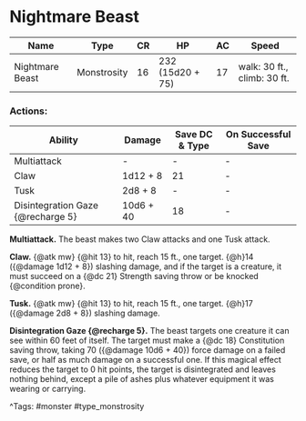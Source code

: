 # Nightmare Beast

| Name | Type | CR | HP | AC | Speed |
|------|------|----|----|----|-------|
| Nightmare Beast | Monstrosity | 16 | 232 (15d20 + 75) | 17 | walk: 30 ft., climb: 30 ft. |

### Actions:

| Ability | Damage | Save DC & Type | On Successful Save |
|---------|--------|----------------|--------------------|
| Multiattack | - | - | - |
| Claw | 1d12 + 8 | 21 | - |
| Tusk | 2d8 + 8 | - | - |
| Disintegration Gaze {@recharge 5} | 10d6 + 40 | 18 | - |


**Multiattack.** The beast makes two Claw attacks and one Tusk attack.

**Claw.** {@atk mw} {@hit 13} to hit, reach 15 ft., one target. {@h}14 ({@damage 1d12 + 8}) slashing damage, and if the target is a creature, it must succeed on a {@dc 21} Strength saving throw or be knocked {@condition prone}.

**Tusk.** {@atk mw} {@hit 13} to hit, reach 15 ft., one target. {@h}17 ({@damage 2d8 + 8}) slashing damage.

**Disintegration Gaze {@recharge 5}.** The beast targets one creature it can see within 60 feet of itself. The target must make a {@dc 18} Constitution saving throw, taking 70 ({@damage 10d6 + 40}) force damage on a failed save, or half as much damage on a successful one. If this magical effect reduces the target to 0 hit points, the target is disintegrated and leaves nothing behind, except a pile of ashes plus whatever equipment it was wearing or carrying.

^Tags: #monster #type_monstrosity